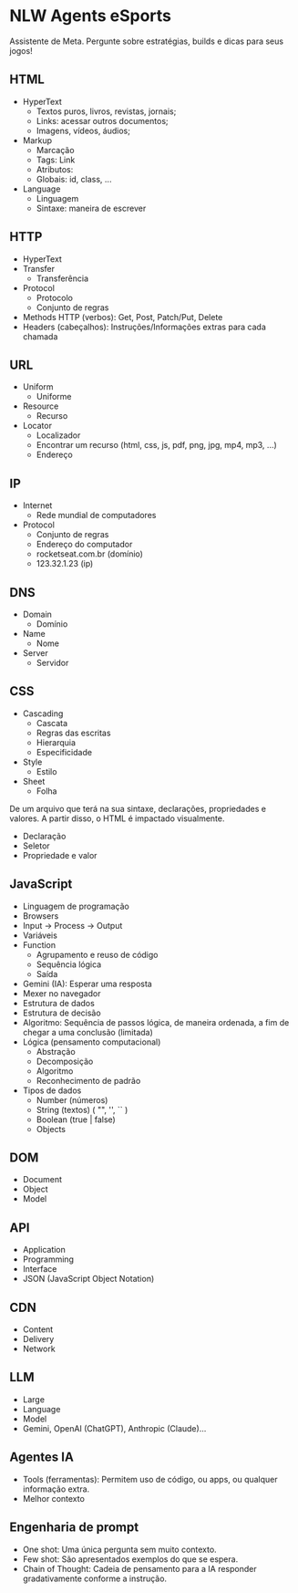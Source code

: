 
# NLW Agents eSports
Assistente de Meta. Pergunte sobre estratégias, builds e dicas para seus jogos!

## HTML
- HyperText
    - Textos puros, livros, revistas, jornais;
    - Links: acessar outros documentos;
    - Imagens, vídeos, áudios;
- Markup
    - Marcação
    - Tags: <a> Link </a>
    - Atributos: <a href="https://rocketseat.com.br"></a>
    - Globais: id, class, ...
- Language
    - Linguagem
    - Sintaxe: maneira de escrever

## HTTP
- HyperText
- Transfer
    - Transferência
- Protocol
    - Protocolo
    - Conjunto de regras
- Methods HTTP (verbos): Get, Post, Patch/Put, Delete
- Headers (cabeçalhos): Instruções/Informações extras para cada chamada

## URL
- Uniform
    - Uniforme
- Resource
    - Recurso
- Locator
    - Localizador
    - Encontrar um recurso (html, css, js, pdf, png, jpg, mp4, mp3, ...)
    - Endereço

## IP
- Internet
    - Rede mundial de computadores
- Protocol
    - Conjunto de regras
    - Endereço do computador
    - rocketseat.com.br (domínio)
    - 123.32.1.23 (ip)

## DNS
- Domain
    - Domínio
- Name
    - Nome
- Server
    - Servidor

## CSS
- Cascading
    - Cascata
    - Regras das escritas
    - Hierarquia
    - Especificidade
- Style
    - Estilo
- Sheet
    - Folha

De um arquivo que terá na sua sintaxe, declarações, propriedades e valores.
A partir disso, o HTML é impactado visualmente.
- Declaração
- Seletor
- Propriedade e valor

## JavaScript
- Linguagem de programação
- Browsers
- Input -> Process -> Output
- Variáveis
- Function
    - Agrupamento e reuso de código
    - Sequência lógica
    - Saída
- Gemini (IA): Esperar uma resposta
- Mexer no navegador
- Estrutura de dados
- Estrutura de decisão
- Algoritmo: Sequência de passos lógica, de maneira ordenada, a fim de chegar a uma conclusão (limitada)
- Lógica (pensamento computacional)
    - Abstração
    - Decomposição
    - Algoritmo
    - Reconhecimento de padrão
- Tipos de dados
    - Number (números)
    - String (textos) ( "", '', `` )
    - Boolean (true | false)
    - Objects

## DOM
- Document
- Object
- Model

## API
- Application
- Programming
- Interface
- JSON (JavaScript Object Notation)

## CDN
- Content
- Delivery
- Network

## LLM
- Large
- Language
- Model
- Gemini, OpenAI (ChatGPT), Anthropic (Claude)...

## Agentes IA
- Tools (ferramentas): Permitem uso de código, ou apps, ou qualquer informação extra.
- Melhor contexto

## Engenharia de prompt
- One shot: Uma única pergunta sem muito contexto.
- Few shot: São apresentados exemplos do que se espera.
- Chain of Thought: Cadeia de pensamento para a IA responder gradativamente conforme a instrução. 